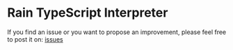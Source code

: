 # **Rain TypeScript Interpreter**
If you find an issue or you want to propose an improvement, please feel free to post it on: [issues](https://github.com/beehive-innovation/rain-interpreter-ts/issues)
